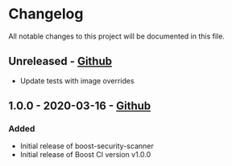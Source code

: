 # Changelog

All notable changes to this project will be documented in this file.

## Unreleased - [Github](https://github.com/peaudecastor/boost-security-scanner-buildkite-plugin/compare/v1.0.0..HEAD)

- Update tests with image overrides

## 1.0.0 - 2020-03-16 - [Github](https://github.com/peaudecastor/boost-security-scanner-buildkite-plugin/releases/tag/v1.0.0)

### Added

- Initial release of boost-security-scanner
- Initial release of Boost CI version v1.0.0
